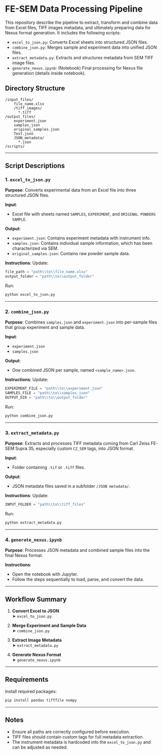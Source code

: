 # FE-SEM Data Processing Pipeline

This repository describe the pipeline to extract, transform and combine data from Excel files, TIFF images metadata, and ultimately preparing data for Nexus format generation. It includes the following scripts:

- `excel_to_json.py`: Converts Excel sheets into structured JSON files.
- `combine_json.py`: Merges sample and experiment data into unified JSON files.
- `extract_metadata.py`: Extracts and structures metadata from SEM TIFF image files.
- `generate_nexus.ipynb`: (Notebook) Final processing for Nexus file generation (details inside notebook).

## Directory Structure

```
/input_files/
    file_name.xlsx
    /tiff_images/
      *.tiff
/output_files/
    experiment.json
    samples.json
    original_samples.json
    Test.json
    JSON_metadata/
      *.json
/scripts/
```

---

## Script Descriptions

### 1. `excel_to_json.py`

**Purpose**: Converts experimental data from an Excel file into three structured JSON files.

**Input**:
- Excel file with sheets named `SAMPLES`, `EXPERIMENT`, and `ORIGINAL POWDERS SAMPLE`.

**Output**:
- `experiment.json`: Contains experiment metadata with instrument info.
- `samples.json`: Contains individual sample information, which has been characterized via SEM.
- `original_samples.json`: Contains raw powder sample data.

**Instructions**:
Update:
```python
file_path = "path\\to\\file_name.xlsx"
output_folder = "path\\to\\output_folder"
```

Run:
```bash
python excel_to_json.py
```

---

### 2. `combine_json.py`

**Purpose**: Combines `samples.json` and `experiment.json` into per-sample files that group experiment and sample data.

**Input**:
- `experiment.json`
- `samples.json`

**Output**:
- One combined JSON per sample, named `<sample_name>.json`.

**Instructions**:
Update:
```python
EXPERIMENT_FILE = "path\\to\\experiment.json"
SAMPLES_FILE = "path\\to\\samples.json"
OUTPUT_DIR = "path\\to\\output_folder"
```

Run:
```bash
python combine_json.py
```

---

### 3. `extract_metadata.py`

**Purpose**: Extracts and processes TIFF metadata coming from Carl Zeiss FE-SEM Supra 35, especially custom `CZ_SEM` tags, into JSON format.

**Input**:
- Folder containing `.tif` or `.tiff` files.

**Output**:
- JSON metadata files saved in a subfolder `/JSON metadata/`.

**Instructions**:
Update:
```python
INPUT_FOLDER = "path\\to\\tiff_files"
```

Run:
```bash
python extract_metadata.py
```

---

### 4. `generate_nexus.ipynb`

**Purpose**: Processes JSON metadata and combined sample files into the final Nexus format.

**Instructions**:
- Open the notebook with Jupyter.
- Follow the steps sequentially to load, parse, and convert the data.

---

## Workflow Summary

1. **Convert Excel to JSON**  
   ➤ `excel_to_json.py`

2. **Merge Experiment and Sample Data**  
   ➤ `combine_json.py`

3. **Extract Image Metadata**  
   ➤ `extract_metadata.py`

4. **Generate Nexus Format**  
   ➤ `generate_nexus.ipynb`

---

## Requirements

Install required packages:
```bash
pip install pandas tifffile numpy
```

---

## Notes

- Ensure all paths are correctly configured before execution.
- TIFF files should contain custom tags for full metadata extraction.
- The instrument metadata is hardcoded into the `excel_to_json.py` and can be adjusted as needed.
